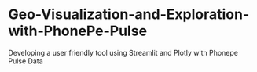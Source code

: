 # Geo-Visualization-and-Exploration-with-PhonePe-Pulse
Developing a user friendly tool using Streamlit and Plotly with Phonepe Pulse Data
